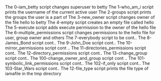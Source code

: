 The 0-iam_betty script changes superuser to betty
The 1-who_am_i script prints the username of the current active user
The 2-groups script prints the groups the user is a part of
The 3-new_owner script changes owner of the file hello to betty
The 4-empty script creates an empty file called hello
The 5-execute script adds execute permission to the owner of the hello file
The 6-multiple_permissions script changes permissions to the hello file for user, group owner and others
The 7-everybody script to be cont..
The 8-James_Bond script cont..
The 9-John_Doe script cont..
The 10-mirror_permissions script cont ..
The 11-directories_permissions script cont..
The 12-directory_permissions script cont..
The 13-change_group script cont..
The 100-change_owner_and_group script cont ..
The 101-symbolic_link_permissions script cont..
The 102-if_only script cont..
The 103-Star_Wars script cont..
The 12-file_type  script prints the file type of iamafile in the tmp directory
